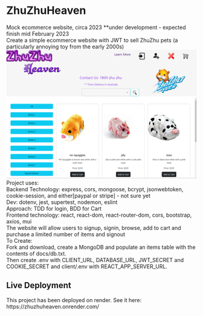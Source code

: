 # ZhuZhuHeaven
Mock ecommerce website, circa 2023 **under development - expected finish mid February 2023<br>
Create a simple ecommerce website with JWT to sell ZhuZhu pets (a particularly annoying toy from the early 2000s) <br>
![Zhuzhu](/docs/logo.png?raw=true "Home Page") <br>
Project uses: <br>
Backend Technology: express, cors, mongoose, bcrypt, jsonwebtoken, cookie-session, and either[paypal or stripe] - not sure yet<br>
	Dev: dotenv, jest, supertest, nodemon, eslint <br>
Approach: TDD for login, BDD for Cart<br>
Frontend technology: react, react-dom, react-router-dom, cors, bootstrap, axios, mui <br>
The website will allow users to signup, signin, browse, add to cart and purchase a limited number of items and signout <br>
To Create: <br> Fork and download, create a MongoDB and populate an items table with the contents of docs/db.txt. <br> Then create .env with CLIENT_URL, DATABASE_URL, JWT_SECRET and COOKIE_SECRET and client/.env with REACT_APP_SERVER_URL.<br>
<h2> Live Deployment </h2>
This project has been deployed on render. See it here:
https://zhuzhuheaven.onrender.com/
